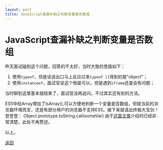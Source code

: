 ```yaml
---
layout: post
title: JavaScript查漏补缺之判断变量是否数组
---
```


# JavaScript查漏补缺之判断变量是否数组

昨天面试碰到这个问题，回答的不太好，当时大致的思路如下：
1. 使用`typeof`，但是话说出口马上反应过来`typeof []`得到的是"object"；
2. 使用`instanceof`，面试官说这个倒是可以，但是遇到`iframe`还是会有问题；

当时聊到这里基本就结束了，面试官没再追问。不过其实还有别的方法。

ES5中给Array增加了isArray(),可以方便地判断一个变量是否数组，但就当前的浏览器环境而言，还是有部分用户的浏览器不支持ES5。接下来就请出终极大宝剑！登登登：
Object.prototype.toString.call(someVar)
由于[这篇文章](https://blog.csdn.net/a31017799/article/details/70850418)介绍的已经非常清楚，此处不再赘述。

以上。

[返回](https://www.icenzhao.com/)